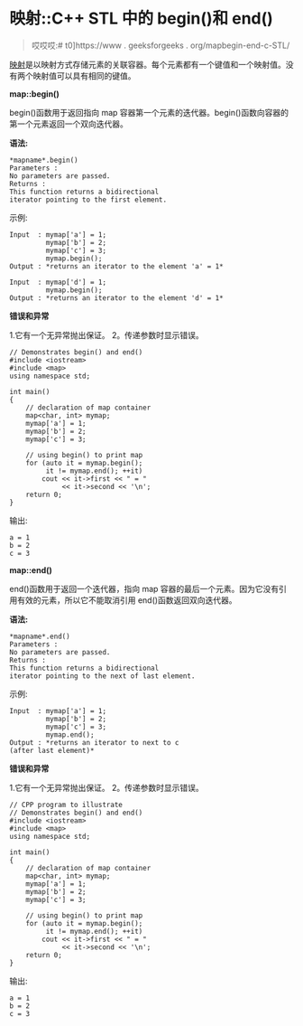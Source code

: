 # 映射::C++ STL 中的 begin()和 end()

> 哎哎哎:# t0]https://www . geeksforgeeks . org/mapbegin-end-c-STL/

[映射](https://www.geeksforgeeks.org/map-associative-containers-the-c-standard-template-library-stl/)是以映射方式存储元素的关联容器。每个元素都有一个键值和一个映射值。没有两个映射值可以具有相同的键值。

**map::begin()**

begin()函数用于返回指向 map 容器第一个元素的迭代器。begin()函数向容器的第一个元素返回一个双向迭代器。

**语法:**

```
*mapname*.begin()
Parameters :
No parameters are passed.
Returns :
This function returns a bidirectional
iterator pointing to the first element.

```

示例:

```
Input  : mymap['a'] = 1;
         mymap['b'] = 2;
         mymap['c'] = 3;
         mymap.begin();
Output : *returns an iterator to the element 'a' = 1*

Input  : mymap['d'] = 1;
         mymap.begin();
Output : *returns an iterator to the element 'd' = 1*

```

**错误和异常**

1.它有一个无异常抛出保证。
2。传递参数时显示错误。

```
// Demonstrates begin() and end()
#include <iostream>
#include <map>
using namespace std;

int main()
{
    // declaration of map container
    map<char, int> mymap;
    mymap['a'] = 1;
    mymap['b'] = 2;
    mymap['c'] = 3;

    // using begin() to print map
    for (auto it = mymap.begin();
         it != mymap.end(); ++it)
        cout << it->first << " = "
             << it->second << '\n';
    return 0;
}
```

输出:

```
a = 1
b = 2
c = 3
```

**map::end()**

end()函数用于返回一个迭代器，指向 map 容器的最后一个元素。因为它没有引用有效的元素，所以它不能取消引用 end()函数返回双向迭代器。

**语法:**

```
*mapname*.end()
Parameters :
No parameters are passed.
Returns :
This function returns a bidirectional
iterator pointing to the next of last element.

```

示例:

```
Input  : mymap['a'] = 1;
         mymap['b'] = 2;
         mymap['c'] = 3;
         mymap.end();
Output : *returns an iterator to next to c 
(after last element)*

```

**错误和异常**

1.它有一个无异常抛出保证。
2。传递参数时显示错误。

```
// CPP program to illustrate
// Demonstrates begin() and end() 
#include <iostream>
#include <map>
using namespace std;

int main()
{
    // declaration of map container
    map<char, int> mymap;
    mymap['a'] = 1;
    mymap['b'] = 2;
    mymap['c'] = 3;

    // using begin() to print map
    for (auto it = mymap.begin();
         it != mymap.end(); ++it)
        cout << it->first << " = "
             << it->second << '\n';
    return 0;
}
```

输出:

```
a = 1
b = 2
c = 3
```